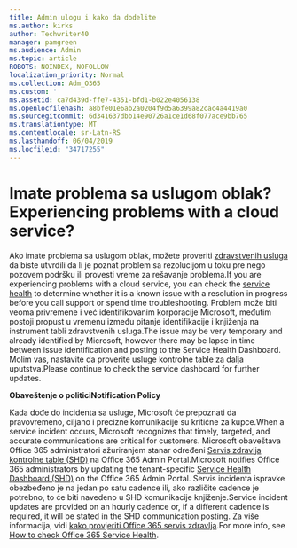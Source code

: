 ```yaml
---
title: Admin ulogu i kako da dodelite
ms.author: kirks
author: Techwriter40
manager: pamgreen
ms.audience: Admin
ms.topic: article
ROBOTS: NOINDEX, NOFOLLOW
localization_priority: Normal
ms.collection: Adm_O365
ms.custom: ''
ms.assetid: ca7d439d-ffe7-4351-bfd1-b022e4056138
ms.openlocfilehash: a8bfe01e6ab2a0204f9d5a6399a82cac4a4419a0
ms.sourcegitcommit: 6d341637dbb14e90726a1ce1d68f077ace9bb765
ms.translationtype: MT
ms.contentlocale: sr-Latn-RS
ms.lasthandoff: 06/04/2019
ms.locfileid: "34717255"
---
```

# <a name="experiencing-problems-with-a-cloud-service"></a><span data-ttu-id="5051a-102">Imate problema sa uslugom oblak?</span><span class="sxs-lookup"><span data-stu-id="5051a-102">Experiencing problems with a cloud service?</span></span>

<span data-ttu-id="5051a-103">Ako imate problema sa uslugom oblak, možete proveriti [zdravstvenih usluga](https://admin.microsoft.com/AdminPortal/Home#/servicehealth) da biste utvrdili da li je poznat problem sa rezolucijom u toku pre nego pozovem podršku ili provesti vreme za rešavanje problema.</span><span class="sxs-lookup"><span data-stu-id="5051a-103">If you are experiencing problems with a cloud service, you can check the [service health](https://admin.microsoft.com/AdminPortal/Home#/servicehealth) to determine whether it is a known issue with a resolution in progress before you call support or spend time troubleshooting.</span></span> <span data-ttu-id="5051a-104">Problem može biti veoma privremene i već identifikovanim korporacije Microsoft, međutim postoji propust u vremenu između pitanje identifikacije i knjiženja na instrument tabli zdravstvenih usluga.</span><span class="sxs-lookup"><span data-stu-id="5051a-104">The issue may be very temporary and already identified by Microsoft, however there may be lapse in time between issue identification and posting to the Service Health Dashboard.</span></span> <span data-ttu-id="5051a-105">Molim vas, nastavite da proverite usluge kontrolne table za dalja uputstva.</span><span class="sxs-lookup"><span data-stu-id="5051a-105">Please continue to check the service dashboard for further updates.</span></span>

<span data-ttu-id="5051a-106">**Obaveštenje o politici**</span><span class="sxs-lookup"><span data-stu-id="5051a-106">**Notification Policy**</span></span>

<span data-ttu-id="5051a-107">Kada dođe do incidenta sa usluge, Microsoft će prepoznati da pravovremeno, ciljano i precizne komunikacije su kritične za kupce.</span><span class="sxs-lookup"><span data-stu-id="5051a-107">When a service incident occurs, Microsoft recognizes that timely, targeted, and accurate communications are critical for customers.</span></span> <span data-ttu-id="5051a-108">Microsoft obaveštava Office 365 administratori ažuriranjem stanar određeni [Servis zdravlja kontrolne table (SHD)](https://admin.microsoft.com/AdminPortal/Home#/servicehealth) na Office 365 Admin Portal.</span><span class="sxs-lookup"><span data-stu-id="5051a-108">Microsoft notifies Office 365 administrators by updating the tenant-specific [Service Health Dashboard (SHD)](https://admin.microsoft.com/AdminPortal/Home#/servicehealth) on the Office 365 Admin Portal.</span></span> <span data-ttu-id="5051a-109">Servis incidenta ispravke obezbeđeno je na jedan po satu cadence ili, ako različite cadence je potrebno, to će biti navedeno u SHD komunikacije knjiženje.</span><span class="sxs-lookup"><span data-stu-id="5051a-109">Service incident updates are provided on an hourly cadence or, if a different cadence is required, it will be stated in the SHD communication posting.</span></span> <span data-ttu-id="5051a-110">Za više informacija, vidi [kako provjeriti Office 365 servis zdravlja](https://docs.microsoft.com/en-us/office365/enterprise/view-service-health).</span><span class="sxs-lookup"><span data-stu-id="5051a-110">For more info, see [How to check Office 365 Service Health](https://docs.microsoft.com/en-us/office365/enterprise/view-service-health).</span></span>


